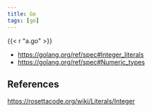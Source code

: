 ```yaml
---
title: Go
tags: [go]
---
```


{{< r "a.go" >}}

- <https://golang.org/ref/spec#Integer_literals>
- <https://golang.org/ref/spec#Numeric_types>

## References

<https://rosettacode.org/wiki/Literals/Integer>
